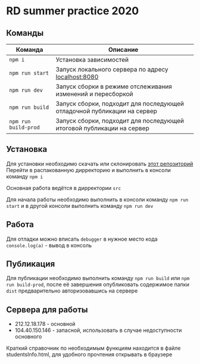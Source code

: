 # RD summer practice 2020

## Команды
| Команда | Описание |
|---|---|
| `npm i` | Установка зависимостей |
| `npm run start` | Запуск локального сервера по адресу [localhost:8080][localhost] |
| `npm run dev` | Запуск сборки в режиме отслеживания изменений и пересборкой |
| `npm run build` | Запуск сборки, подходит для последующей отладочной публикации на сервер |
| `npm run build-prod` | Запуск сборки, подходит для последующей итоговой публикации на сервер |

## Установка
Для установки необходимо скачать или склонировать [этот репозиторий][repo] 
Перейти в распакованную дирректорию и выполнить в консоли команду `npm i`

Основная работа ведётся в дирректории `src`

Для начала работы необходимо выполнить в консоли команду `npm run start` 
и в другой консоли выполнить команду `npm run dev`

## Работа
Для отладки можно вписать `debugger` в нужное место кода
`console.log(a)` - вывод в консоль

## Публикация
Для публикации необходимо выполнить команду `npm run build` или `npm run build-prod`, 
после её завершения опубликовать содержимое папки `dist` предварительно авторизовавшись на сервере

## Сервера для работы
 - 212.12.18.178 - основной
 - 104.40.150.146 - запасной, использовать в случае недоступности основного
 
Краткий справочник по необходимым функциям находится в файле studentsInfo.html, 
для удобного прочтения открывать в браузере

[repo]:[https://github.com/taraswww777/rd-summer-practice-2020]
[localhost]:[http://localhost:8080/game.html]